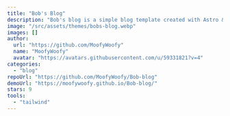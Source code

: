 ```yaml
---
title: "Bob's Blog"
description: "Bob's blog is a simple blog template created with Astro & Tailwindcss"
image: "/src/assets/themes/bobs-blog.webp"
images: []
author:
  url: "https://github.com/MoofyWoofy"
  name: "MoofyWoofy"
  avatar: "https://avatars.githubusercontent.com/u/59331821?v=4"
categories:
  - "blog"
repoUrl: "https://github.com/MoofyWoofy/Bob-blog"
demoUrl: "https://moofywoofy.github.io/Bob-blog/"
stars: 9
tools:
  - "tailwind"
---
```

